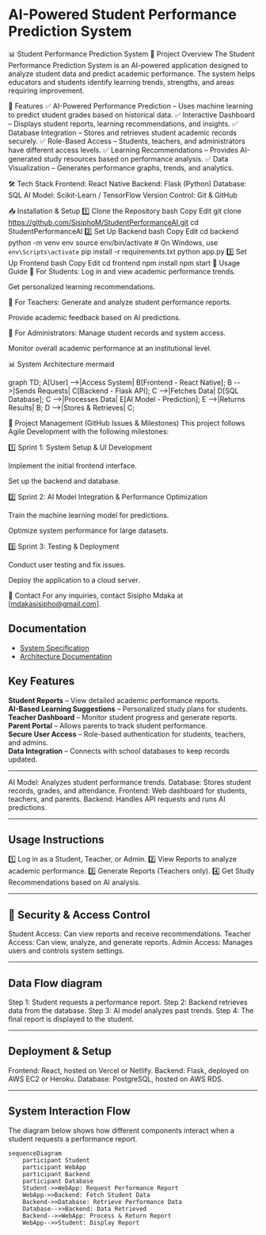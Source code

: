  # AI-Powered Student Performance Prediction System

📊 Student Performance Prediction System
📌 Project Overview
The Student Performance Prediction System is an AI-powered application designed to analyze student data and predict academic performance. The system helps educators and students identify learning trends, strengths, and areas requiring improvement.

🚀 Features
✅ AI-Powered Performance Prediction – Uses machine learning to predict student grades based on historical data.
✅ Interactive Dashboard – Displays student reports, learning recommendations, and insights.
✅ Database Integration – Stores and retrieves student academic records securely.
✅ Role-Based Access – Students, teachers, and administrators have different access levels.
✅ Learning Recommendations – Provides AI-generated study resources based on performance analysis.
✅ Data Visualization – Generates performance graphs, trends, and analytics.

🛠️ Tech Stack
Frontend: React Native
Backend: Flask (Python)
Database: SQL
AI Model: Scikit-Learn / TensorFlow
Version Control: Git & GitHub

📥 Installation & Setup
1️⃣ Clone the Repository
bash
Copy
Edit
git clone https://github.com/SisiphoM/StudentPerformanceAI.git
cd StudentPerformanceAI
2️⃣ Set Up Backend
bash
Copy
Edit
cd backend
python -m venv env
source env/bin/activate  # On Windows, use `env\Scripts\activate`
pip install -r requirements.txt
python app.py
3️⃣ Set Up Frontend
bash
Copy
Edit
cd frontend
npm install
npm start
📌 Usage Guide
🔹 For Students:
Log in and view academic performance trends.

Get personalized learning recommendations.

🔹 For Teachers:
Generate and analyze student performance reports.

Provide academic feedback based on AI predictions.

🔹 For Administrators:
Manage student records and system access.

Monitor overall academic performance at an institutional level.

📊 System Architecture
mermaid

graph TD;
    A[User] -->|Access System| B[Frontend - React Native];
    B -->|Sends Requests| C[Backend - Flask API];
    C -->|Fetches Data| D[SQL Database];
    C -->|Processes Data| E[AI Model - Prediction];
    E -->|Returns Results| B;
    D -->|Stores & Retrieves| C;

📌 Project Management (GitHub Issues & Milestones)
This project follows Agile Development with the following milestones:

1️⃣ Sprint 1: System Setup & UI Development

Implement the initial frontend interface.

Set up the backend and database.

2️⃣ Sprint 2: AI Model Integration & Performance Optimization

Train the machine learning model for predictions.

Optimize system performance for large datasets.

3️⃣ Sprint 3: Testing & Deployment

Conduct user testing and fix issues.

Deploy the application to a cloud server.


📧 Contact
For any inquiries, contact Sisipho Mdaka at [mdakasisipho@gmail.com].

## Documentation
- [System Specification](SPECIFICATION.md)
- [Architecture Documentation](ARCHITECTURE.md)

## Key Features  
**Student Reports** – View detailed academic performance reports.  
**AI-Based Learning Suggestions** – Personalized study plans for students.  
**Teacher Dashboard** – Monitor student progress and generate reports.  
**Parent Portal** – Allows parents to track student performance.  
**Secure User Access** – Role-based authentication for students, teachers, and admins.  
**Data Integration** – Connects with school databases to keep records updated.  

---

AI Model: Analyzes student performance trends.
Database: Stores student records, grades, and attendance.
Frontend: Web dashboard for students, teachers, and parents.
Backend: Handles API requests and runs AI predictions.

---

## Usage Instructions
1️⃣ Log in as a Student, Teacher, or Admin.
2️⃣ View Reports to analyze academic performance.
3️⃣ Generate Reports (Teachers only).
4️⃣ Get Study Recommendations based on AI analysis.

---

## 🔐 Security & Access Control
Student Access: Can view reports and receive recommendations.
Teacher Access: Can view, analyze, and generate reports.
Admin Access: Manages users and controls system settings.

---

## Data Flow diagram 
Step 1: Student requests a performance report.
Step 2: Backend retrieves data from the database.
Step 3: AI model analyzes past trends.
Step 4: The final report is displayed to the student.

---

## Deployment & Setup
Frontend: React, hosted on Vercel or Netlify.
Backend: Flask, deployed on AWS EC2 or Heroku.
Database: PostgreSQL, hosted on AWS RDS.

---

## System Interaction Flow
The diagram below shows how different components interact when a student requests a performance report.

```mermaid
sequenceDiagram
    participant Student
    participant WebApp
    participant Backend
    participant Database
    Student->>WebApp: Request Performance Report
    WebApp->>Backend: Fetch Student Data
    Backend->>Database: Retrieve Performance Data
    Database-->>Backend: Data Retrieved
    Backend-->>WebApp: Process & Return Report
    WebApp-->>Student: Display Report


